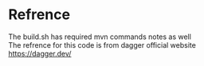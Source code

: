 # Refrence

The build.sh has required mvn commands notes as well  
The refrence for this code is from dagger official website https://dagger.dev/  
